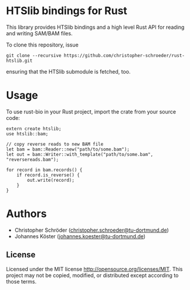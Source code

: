 # HTSlib bindings for Rust

This library provides HTSlib bindings and a high level Rust API for reading and writing SAM/BAM files.

To clone this repository, issue

```
git clone --recursive https://github.com/christopher-schroeder/rust-htslib.git
```

ensuring that the HTSlib submodule is fetched, too.

# Usage

To use rust-bio in your Rust project, import the crate from your source code:
```
extern create htslib;
use htslib::bam;

// copy reverse reads to new BAM file
let bam = bam::Reader::new("path/to/some.bam");
let out = bam::Writer::with_template("path/to/some.bam", "reversereads.bam");

for record in bam.records() {
    if record.is_reverse() {
        out.write(record);
    }
}
```


# Authors

* Christopher Schröder (christopher.schroeder@tu-dortmund.de)
* Johannes Köster (johannes.koester@tu-dortmund.de)


## License

Licensed under the MIT license http://opensource.org/licenses/MIT. This project may not be copied, modified, or distributed except according to those terms.
